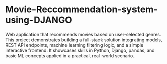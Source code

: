 # Movie-Reccommendation-system-using-DJANGO
Web application that recommends movies based on user-selected genres. This project demonstrates building a full-stack solution integrating models, REST API endpoints, machine learning filtering logic, and a simple interactive frontend. It showcases skills in Python, Django, pandas, and basic ML concepts applied in a practical, real-world scenario.
